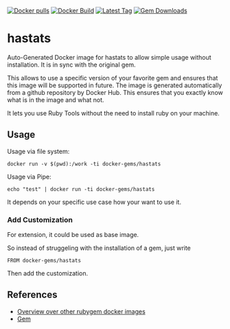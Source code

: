 [![Docker pulls](https://img.shields.io/docker/pulls/rubygem/hastats.svg)](https://hub.docker.com/r/rubygem/hastats/)
[![Docker Build](https://img.shields.io/docker/automated/rubygem/hastats.svg)](https://hub.docker.com/r/rubygem/hastats/)
[![Latest Tag](https://img.shields.io/github/tag/docker-rubygem/hastats.svg)](https://hub.docker.com/r/rubygem/hastats/)
[![Gem Downloads](https://img.shields.io/gem/dt/hastats.svg)](https://rubygems.org/gems/hastats/)
# hastats

Auto-Generated Docker image for hastats to allow simple usage without installation.
It is in sync with the original gem.

This allows to use a specific version of your favorite gem and ensures that this image will be supported in future.
The image is generated automatically from a github repository by Docker Hub.
This ensures that you exactly know what is in the image and what not.

It lets you use Ruby Tools without the need to install ruby on your machine.

## Usage

Usage via file system:

`docker run -v $(pwd):/work -ti docker-gems/hastats`

Usage via Pipe:

`echo "test" | docker run -ti docker-gems/hastats`

It depends on your specific use case how your want to use it.

### Add Customization

For extension, it could be used as base image.

So instead of struggeling with the installation of a gem, just write

`FROM docker-gems/hastats`

Then add the customization.

## References

 - [Overview over other rubygem docker images](https://github.com/thinkbot/docker-rubygem)
 - [Gem](https://rubygems.org/gems/hastats/)
